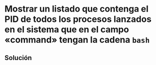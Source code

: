 # Mostrar un listado que contenga el PID de todos los procesos lanzados en el sistema que en el campo «command» tengan la cadena `bash`

## Solución

```bash

```
